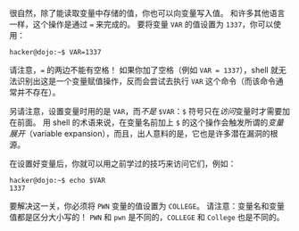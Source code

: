 很自然，除了能读取变量中存储的值，你也可以向变量写入值。
和许多其他语言一样，这个操作是通过 `=` 来完成的。
要将变量 `VAR` 的值设置为 `1337`，你可以使用：

```console
hacker@dojo:~$ VAR=1337
```

请注意，`=` 的两边不能有空格！
如果你加了空格（例如 `VAR = 1337`），shell 就无法识别出这是一个变量赋值操作，反而会尝试去执行 `VAR` 这个命令（而该命令通常并不存在）。

另请注意，设置变量时用的是 `VAR`，而*不是* `$VAR`：`$` 符号只在*访问*变量时才需要加在前面。
用 shell 的术语来说，在变量名前加上 `$` 的这个操作会触发所谓的*变量展开*（variable expansion），而且，出人意料的是，它也是许多潜在漏洞的根源。

在设置好变量后，你就可以用之前学过的技巧来访问它们，例如：

```console
hacker@dojo:~$ echo $VAR
1337
```

要解决这一关，你必须将 `PWN` 变量的值设置为 `COLLEGE`。
请注意：变量名和变量值都是区分大小写的！
`PWN` 和 `pwn` 是不同的，`COLLEGE` 和 `College` 也是不同的。
